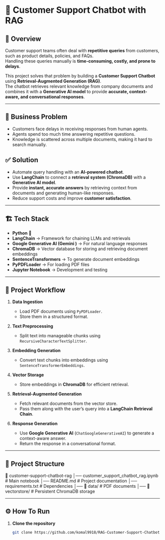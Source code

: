 # 🧠 Customer Support Chatbot with RAG

## 📌 Overview
Customer support teams often deal with **repetitive queries** from customers, such as product details, policies, and FAQs.  
Handling these queries manually is **time-consuming, costly, and prone to delays**.  

This project solves that problem by building a **Customer Support Chatbot** using **Retrieval-Augmented Generation (RAG)**.  
The chatbot retrieves relevant knowledge from company documents  and combines it with a **Generative AI model** to provide **accurate, context-aware, and conversational responses**.  

---

## 🎯 Business Problem
- Customers face delays in receiving responses from human agents.  
- Agents spend too much time answering repetitive questions.  
- Knowledge is scattered across multiple documents, making it hard to search manually.  

## ✅ Solution
- Automate query handling with an **AI-powered chatbot**.  
- Use **LangChain** to connect a **retrieval system (ChromaDB)** with a **Generative AI model**.  
- Provide **instant, accurate answers** by retrieving context from documents and generating human-like responses.  
- Reduce support costs and improve **customer satisfaction**.  

---

## 🏗️ Tech Stack
- **Python** 🐍  
- **LangChain** → Framework for chaining LLMs and retrievals  
- **Google Generative AI (Gemini )** → For natural language responses  
- **ChromaDB** → Vector database for storing and retrieving document embeddings  
- **SentenceTransformers** → To generate document embeddings  
- **PyPDFLoader** → For loading PDF files  
- **Jupyter Notebook** → Development and testing  

---

## 🔄 Project Workflow
1. **Data Ingestion**
   - Load PDF documents using `PyPDFLoader`.
   - Store them in a structured format.

2. **Text Preprocessing**
   - Split text into manageable chunks using `RecursiveCharacterTextSplitter`.
3. **Embedding Generation**
   - Convert text chunks into embeddings using `SentenceTransformerEmbeddings`.
4. **Vector Storage**
   - Store embeddings in **ChromaDB** for efficient retrieval.
5. **Retrieval-Augmented Generation**
   - Fetch relevant documents from the vector store.
   - Pass them along with the user’s query into a **LangChain Retrieval Chain**.
6. **Response Generation**
   - Use **Google Generative AI** (`ChatGoogleGenerativeAI`) to generate a context-aware answer.
   - Return the response in a conversational format.

---

## 📂 Project Structure

📁 customer-support-chatbot-rag
│── customer_support_chatbot_rag.ipynb # Main notebook
│── README.md # Project documentation
│── requirements.txt # Dependencies
│── 📁 data/ # PDF documents
│── 📁 vectorstore/ # Persistent ChromaDB storage


---

## ⚙️ How To Run
1. **Clone the repository**
   ```bash
   git clone https://github.com/komal9918/RAG-Customer-Support-Chatbot-GenAI/blob/main/customer_support_chatbot_rag.ipynb

